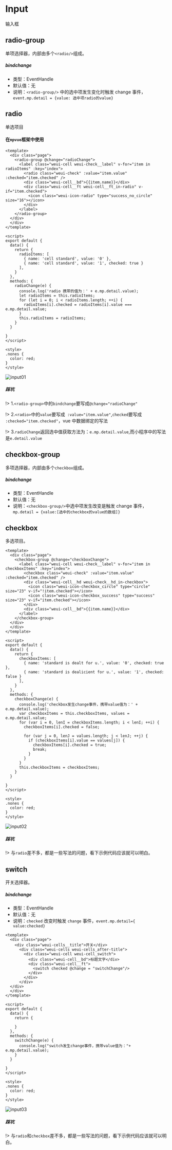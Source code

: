 # Input
输入框

## radio-group
单项选择器，内部由多个`<radio/>`组成。

##### bindchange
* 类型：EventHandle
* 默认值：无
* 说明：`<radio-group/>` 中的选中项发生变化时触发 change 事件，`event.mp.detail = {value: 选中项radio的value}`

## radio
单选项目

#### 在`mpvue`框架中使用

``` vue
<template>
  <div class="page">
    <radio-group @change="radioChange">
      <label class="weui-cell weui-check__label" v-for="item in radioItems" :key="index">
        <radio class="weui-check" :value="item.value" :checked="item.checked" />
        <div class="weui-cell__bd">{{item.name}}</div>
        <div class="weui-cell__ft weui-cell__ft_in-radio" v-if="item.checked">
          <icon class="weui-icon-radio" type="success_no_circle" size="16"></icon>
        </div>
      </label>
    </radio-group>
  </div>
  </div>
</template>

<script>
export default {
  data() {
    return {
      radioItems: [
        { name: 'cell standard', value: '0' },
        { name: 'cell standard', value: '1', checked: true }
      ],
    }
  },
  methods: {
    radioChange(e) {
      console.log('radio 携带的值为：' + e.mp.detail.value);
      let radioItems = this.radioItems;
      for (let i = 0; i < radioItems.length; ++i) {
        radioItems[i].checked = radioItems[i].value === e.mp.detail.value;
      }
      this.radioItems = radioItems;
    }
  }

}
</script>

<style>
.nones {
  color: red;
}
</style>

```
![input01](_img/input/input01.png)

##### 踩坑
!> 1.`<radio-group>`中的`bindchange`要写成`@change="radioChange"`

!> 2.`<radio>`中的`value`要写成` :value="item.value"`,`checked`要写成 `:checked="item.checked"`，vue 中数据绑定的写法

!> 3.`radioChange`返回选中值获取方法为：`e.mp.detail.value`,而小程序中的写法是`e.detail.value`


## checkbox-group
多项选择器，内部由多个`checkbox`组成。

##### bindchange
* 类型：EventHandle
* 默认值：无
* 说明：`<checkbox-group/>`中选中项发生改变是触发 change 事件，`mp.detail = {value:[选中的checkbox的value的数组]}`

## checkbox
多选项目。

``` vue
<template>
  <div class="page">
    <checkbox-group @change="checkboxChange">
      <label class="weui-cell weui-check__label" v-for="item in checkboxItems" :key="index">
        <checkbox class="weui-check" :value="item.value" :checked="item.checked" />
        <div class="weui-cell__hd weui-check__hd_in-checkbox">
          <icon class="weui-icon-checkbox_circle" type="circle" size="23" v-if="!item.checked"></icon>
          <icon class="weui-icon-checkbox_success" type="success" size="23" v-if="item.checked"></icon>
        </div>
        <div class="weui-cell__bd">{{item.name}}</div>
      </label>
    </checkbox-group>
  </div>
  </div>
</template>

<script>
export default {
  data() {
    return {
      checkboxItems: [
        { name: 'standard is dealt for u.', value: '0', checked: true },
        { name: 'standard is dealicient for u.', value: '1', checked: false }
      ],
    }
  },
  methods: {
    checkboxChange(e) {
      console.log('checkbox发生change事件，携带value值为：' + e.mp.detail.value);
      var checkboxItems = this.checkboxItems, values = e.mp.detail.value;
      for (var i = 0, lenI = checkboxItems.length; i < lenI; ++i) {
        checkboxItems[i].checked = false;

        for (var j = 0, lenJ = values.length; j < lenJ; ++j) {
          if (checkboxItems[i].value == values[j]) {
            checkboxItems[i].checked = true;
            break;
          }
        }
      }
      this.checkboxItems = checkboxItems;
    }
  }

}
</script>

<style>
.nones {
  color: red;
}
</style>
```

![input02](_img/input/input02.png)

##### 踩坑
!> 与`radio`差不多，都是一些写法的问题，看下示例代码应该就可以明白。

## switch
开关选择器。

##### bindchange
* 类型：EventHandle
* 默认值：无
* 说明：`checked` 改变时触发 `change` 事件，`event.mp.detail={ value:checked}`

``` vue
<template>
  <div class="page">
    <div class="weui-cells__title">开关</div>
      <div class="weui-cells weui-cells_after-title">
        <div class="weui-cell weui-cell_switch">
          <div class="weui-cell__bd">标题文字</div>
          <div class="weui-cell__ft">
            <switch checked @change = "switchChange"/>
          </div>
        </div>
      </div>
  </div>
  </div>
</template>

<script>
export default {
  data() {
    return {

    }
  },
  methods: {
    switchChange(e) {
      console.log("switch发生change事件，携带value值为："+ e.mp.detail.value);
    }
  }

}
</script>

<style>
.nones {
  color: red;
}
</style>
```

![input03](_img/input/input03.png)

##### 踩坑
!> 与`radio`和`checkbox`差不多，都是一些写法的问题，看下示例代码应该就可以明白。

<!-- ##### value
* 类型：String
* 默认值：无
* 说明：`<radio/>` 标识。当该`<radio/>` 选中时，`<radio-group/>` 的 change 事件会携带`<radio/>`的value

##### checked
* 类型：Boolean
* 默认值：false
* 说明：当前是否选中

##### disabled
* 类型：Boolean
* 默认值：false
* 说明：是否禁用

##### checked
* 类型：Color
* 默认值：无
* 说明：radio的颜色，同css的color
 -->
